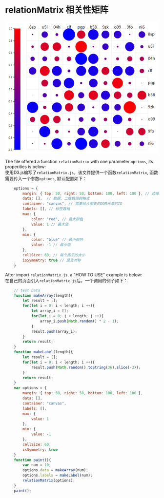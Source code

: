# relationMatrix 相关性矩阵

<img src="relationMatrix.png">

The file offered a function `relationMatrix` with one parameter `options`, its properities is below:  
使用D3.js编写了`relationMatrix.js`，该文件提供一个函数`relationMatrix`, 函数需要传入一个参数`options`, 默认配置如下：  

```js
    options = {
        margin: { top: 50, right: 50, bottom: 100, left: 100 }, // 边缘
        data: [],  // 数据，二维数组的格式
        container: "canvas", // 需要绘入图表的DOM元素的ID
        labels: [], // 标签数组
        max: {
            color: "red", // 最大颜色
            value: 1 // 最大值
        },
        min: {
            color: "blue" // 最小颜色
            value: -1 // 最小值
        },
        cellSize: 60, // 每个格子的大小
        isSymmetry: true // 是否对称
    }
```

After import `relationMatrix.js`, a "HOW TO USE" example is below:  
在自己的页面引入`relationMatrix.js`后，一个调用的例子如下：  

```js
    // test Data
    function makeArray(length){
        let result = [];
        for(let i = 0; i < length; i ++){
            let array_i = [];
            for(let j = 0; j < length; j ++){
                array_i.push(Math.random() * 2 - 1);
            }
            result.push(array_i);
        }
        return result;
    }
    function makeLabel(length){
        let result = [];
        for(let i = 0; i < length; i ++){
            result.push(Math.random().toString(36).slice(-3));
        }
        return result;
    }
    var options = {
        margin: { top: 50, right: 50, bottom: 100, left: 100 },
        data: [],
        container: "canvas",
        labels: [],
        max: {
            value: 1
        },
        min: {
            value: -1
        },
        cellSize: 60,
        isSymmetry: true
    }
    function paint(){
        var num = 10;
        options.data = makeArray(num);
        options.labels = makeLabel(num);
        relationMatrix(options);
    }
    paint();
```

